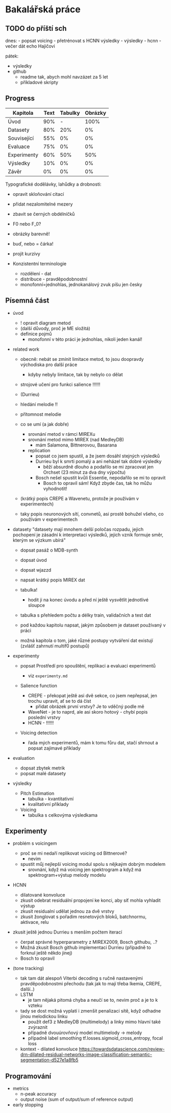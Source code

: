 # Bakalářská práce

## TODO do příští sch

dnes:
    - popsat voicing
        - přetrénovat s HCNN výsledky
    - výsledky
    - hcnn
    - večer dát echo Hajičovi

pátek: 

- výsledky
- github
    - readme tak, abych mohl navzázet za 5 let
    - příkladové skripty

## Progress

| Kapitola    | Text | Tabulky | Obrázky |
| ----------- | ---- | ------- | ------- |
| Úvod        | 90%  | -       | 100%    |
| Datasety    | 80%  | 20%     | 0%      |
| Související | 55%  | 0%      | 0%      |
| Evaluace    | 75%  | 0%      | 0%      |
| Experimenty | 60%  | 50%     | 50%     |
| Výsledky    | 10%  | 0%      | 0%      |
| Závěr       | 0%   | 0%      | 0%      |

Typografické dodělávky, lahůdky a drobnosti:
- opravit skloňování citací
- přidat nezalomitelné mezery
- zbavit se černých obdélníčků
- F0 nebo F_0?

- obrázky barevně!

- buď, nebo = čárka!
- projít kurzívy

- Konzistentní terminologie
    - rozdělení - dat
    - distribuce - pravděpodobnostní
    - monofonní=jednohlas, jednokanálový zvuk píšu jen česky


## Písemná část
- úvod
    - ! opravit diagram metod
    - (další důvody, proč je ME složitá)
    - definice pojmů
        - monofonní v této práci je jednohlas, nikoli jeden kanál!

- related work
    - obecně: nebát se zmínit limitace metod, to jsou doopravdy východiska pro další práce
        - kdyby nebyly limitace, tak by nebylo co dělat
    - strojové učení pro funkci salience !!!!!!
    - (Durrieu)
    - hledání melodie !!
    - přítomnost melodie

    - co se umí (a jak dobře)
        - srovnání metod v rámci MIREXu
        - srovnání metod mimo MIREX (nad MedleyDB)
            - mám Salamona, Bittnerovou, Basarana
        - replication
            - popsat co jsem spustil, a že jsem dosáhl stejných výsledků
            - Durrieu byl k smrti pomalý a ani neházel tak dobré výsledky
                - běží absurdně dlouho a podařilo se mi zpracovat jen Orchset (23 minut za dva dny výpočtu)
            - Bosch nešel spustit kvůli Essentie, nepodařilo se mi to opravit
                - Bosch to opravil sám! Když zbyde čas, tak ho můžu vyhodnotit!

    - (krátký popis CREPE a Wavenetu, protože je používám v experimentech)
    - taky popis neuronových sítí, convnetů, asi prostě bohužel všeho, co používám v experimentech

- datasety
    "datasety mají mnohem delší poločas rozpadu, jejich pochopení je zásadní k interpretaci výsledků, jejich vznik formuje směr, kterým se výzkum ubírá"

    - dopsat pasáž o MDB-synth
    - dopsat úvod
    - dopsat wjazzd
    - napsat krátký popis MIREX dat
    - tabulka!
        - hodit ji na konec úvodu a před ní ještě vysvětlit jednotlivé sloupce
    - tabulka s přehledem počtu a délky train, validačních a test dat

    - pod každou kapitolu napsat, jakým způsobem je dataset používaný v práci

    - možná kapitola o tom, jaké různé postupy vytváření dat existují (zvlášť zahrnutí multif0 postupů)

- experimenty
    - popsat Prostředí pro spouštění, replikaci a evaluaci experimentů
        - viz `experimenty.md`

    - Salience function
        - CREPE - překopat ještě asi dvě sekce, co jsem nepřepsal, jen trochu upravit, ať se to dá číst
            - přidat obrázek první vrstvy? Je to vděčný podle mě
        - WaveNet - je to naprd, ale asi skoro hotový - chybí popis poslední vrstvy
        - HCNN - !!!!!!
    - Voicing detection
        - řada mých experimentů, mám k tomu fůru dat, stačí shrnout a popsat zajímavé příklady

- evaluation
    - dopsat zbytek metrik
    - popsat malé datasety

- výsledky
    - Pitch Estimation
        - tabulka - kvantitativní
        - kvalitativní příklady
    - Voicing
        - tabulka s celkovýma výsledkama

## Experimenty

- problém s voicingem
    - proč se mi nedaří replikovat voicing od Bittnerové?
        - nevim
    - spustit můj nejlepší voicing modul spolu s nějkaým dobrým modelem
        - srovnání, když má voicing jen spektrogram a když má spektrogram+výstup melody modelu

- HCNN
    - dilatované konvoluce
    - zkusit odebrat residuální propojení ke konci, aby síť mohla vyhladit výstup
    - zkusit residualní udělat jednou za dvě vrstvy
    - zkusit žonglovat s pořadim resnetových bloků, batchnormu, aktivace, relu

- zkusit ještě jednou Durrieu s menším počtem iterací
    - čerpat správné hyperparametry z MIREX2009, Bosch githubu, ..?
    - Možná zkusit Bosch github implementaci Durrieu (případně to forknul ještě někdo jinej)
    - Bosch to opravil

- (tone tracking)
    - tak tam dát alespoň Viterbi decoding s ručně nastavenými pravděpodobnostmi přechodu (tak jak to mají třeba Ikemia, CREPE, další..)
    - LSTM
        - je tam nějaká pitomá chyba a neučí se to, nevim proč a je to k vzteku
    - tady se dost možná vyplatí i zmenšit penalizaci sítě, když odhadne jinou melodickou linku
        - použít def3 z MedleyDB (multimelody) a linky mimo hlavní také zvýraznit
        - případně dvouúrovňový model multimelody -> melody
        - případně label smoothing tf.losses.sigmoid_cross_entropy, focal loss
    - kontext - dilated konvoluce https://towardsdatascience.com/review-drn-dilated-residual-networks-image-classification-semantic-segmentation-d527e1a8fb5

## Programování

- metrics
    - n-peak accuracy
    - output noise (sum of output/sum of reference output)
- early stopping

